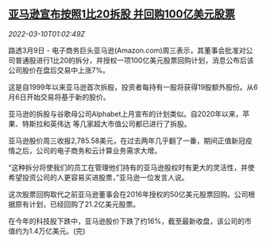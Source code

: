 <!--1646875863000-->
[亚马逊宣布按照1比20拆股 并回购100亿美元股票](https://cn.reuters.com/article/amazon-share-0309-wedn-idCNKBS2L703J)
------

<div><i>2022-03-10T01:02:49Z</i></div><p>路透3月9日 - 电子商务巨头亚马逊(Amazon.com)周三表示，其董事会批准对公司普通股进行1比20的拆分，并授权一项100亿美元股票回购计划，消息公布后该公司股价在盘后交易中上涨7%。</p><p>这是自1999年以来亚马逊首次拆股，投资者每持有一股将获得19股额外股份。从6月6日开始交易将基于新的股价。</p><p>亚马逊的拆股与谷歌母公司Alphabet上月宣布的计划类似。自2020年以来，苹果、特斯拉和英伟达 等几家超大市值公司都已进行了拆股。</p><p>亚马逊股价周三收报2,785.58美元，在过去两年几乎翻了一番，期间正值新冠疫情之后，公司的电子商务和云计算业务需求大增。</p><p>“这种拆分将使我们的员工在管理他们持有的亚马逊股权时有更大的灵活性，并使希望投资公司的人更容易买进股票，”亚马逊一位发言人说。</p><p>这次股票回购取代之前亚马逊董事会在2016年授权的50亿美元股票回购。公司根据原有计划，已经回购了21.2亿美元股票。</p><p>在今年的科技股下跌中，亚马逊股价下跌了约16%，截至最新收盘，该公司的市值约为1.4万亿美元。(完)</p>
